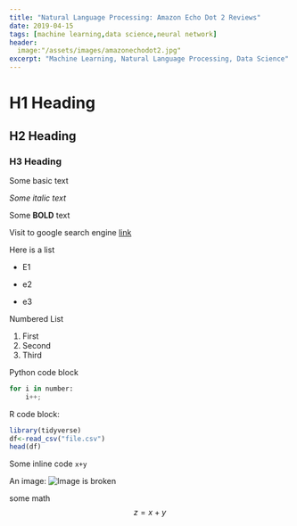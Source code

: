 ```yaml
---
title: "Natural Language Processing: Amazon Echo Dot 2 Reviews"
date: 2019-04-15
tags: [machine learning,data science,neural network]
header:
  image:"/assets/images/amazonechodot2.jpg"
excerpt: "Machine Learning, Natural Language Processing, Data Science"
---
```


# H1 Heading
## H2 Heading
### H3 Heading

Some basic text

*Some italic text*

Some **BOLD** text

Visit to google search engine [link](https://www.google.co.in)

Here is a list

* E1
+ e2
- e3

Numbered List
1. First
2. Second
3. Third

Python code block
```python
for i in number:
    i++;
```
R code block:
```r
library(tidyverse)
df<-read_csv("file.csv")
head(df)
```

Some inline code `x+y`

An image:
<img src="{{site.url}}{{site.baseurl}}/assets/images/logo.jpg" alt="Image is broken">


some math
$$z=x+y$$
